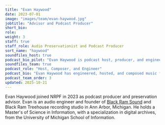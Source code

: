 ```yaml
---
title: "Evan Haywood"
date: 2023-07-01
image: "images/team/evan-haywood.jpg"
jobtitle: "Advisor and Podcast Producer"
short_bio: 
role: 
weight: 3
staff: true
staff_role: Audio Preservationist and Podcast Producer
sort_name: "haywood"
soundfiles_host: true
podcast_bio_pilot: "Evan Haywood is podcast host, producer, and engineer for NRPF's _Sound Files_. Evan is an audio engineer and founder of [Black Ram Sound](https://evanhaywood.bandcamp.com/community) and Black Ram Treehouse recording studio in Ann Arbor, Michigan. He holds a Master's of Science in Information, with a specialization in digital archives, from the University of Michigan School of Information."
soundfiles_team: true
podcast_role: "Host, Composer, and Engineer"
podcast_bio: "Evan Haywood has engineered, hosted, and composed music for _Sound Files_. Evan is an audio engineer and founder of [Black Ram Sound](https://evanhaywood.bandcamp.com/community) and Black Ram Treehouse recording studio in Ann Arbor, Michigan. He holds a Master's of Science in Information, with a specialization in digital archives, from the University of Michigan School of Information."
podcast_team_order: 3
updated: 2025-10-21
---
```


Evan Haywood joined NRPF in 2023 as podcast producer and preservation advisor.
Evan is an audio engineer and founder of [Black Ram Sound](https://evanhaywood.bandcamp.com/community)
and Black Ram Treehouse recording studio in Ann Arbor, Michigan.
He holds a Master's of Science in Information, with a specialization
in digital archives, from the University of Michigan School of Information.
